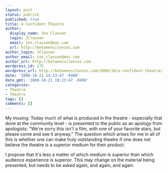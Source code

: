 ```yaml
---
layout: post
status: publish
published: true
title: A Confident Theatre
author:
  display_name: Jon Clausen
  login: JClausen
  email: jon_clausen@mac.com
  url: http://betweensilences.com
author_login: JClausen
author_email: jon_clausen@mac.com
author_url: http://betweensilences.com
wordpress_id: 175
wordpress_url: http://betweensilences.com/2008/10/a-confident-theatre/
date: '2008-10-21 14:23:47 -0400'
date_gmt: '2008-10-21 19:23:47 -0400'
categories:
- Theatre
- Theatre
tags: []
comments: []
---
```

<p>My musing: Today much of what is produced in the theatre - especially that done at the community level -  is presented to the public as an apology from apologists:  "We're sorry this isn't a film, with one of your favorite stars, but please come and see it anyway."   The question which arises for me in all of this is whether one can make truly outstanding theatre if one does not believe the theatre is a superior medium for their product.</p>
<p>I propose that it's less a matter of which medium is superior than which audience experience is superior.  This may change on the material being presented, but needs to be asked again, and again, and again.</p>
